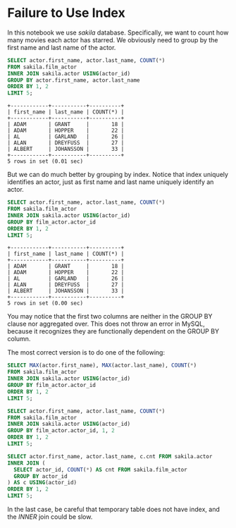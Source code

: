 # Failure to Use Index

In this notebook we use *sakila* database. Specifically, we want to count how many movies each actor has starred. We obviously need to group by the first name and last name of the actor.

```sql
SELECT actor.first_name, actor.last_name, COUNT(*)
FROM sakila.film_actor
INNER JOIN sakila.actor USING(actor_id)
GROUP BY actor.first_name, actor.last_name
ORDER BY 1, 2
LIMIT 5;
```
```
+------------+-----------+----------+
| first_name | last_name | COUNT(*) |
+------------+-----------+----------+
| ADAM       | GRANT     |       18 |
| ADAM       | HOPPER    |       22 |
| AL         | GARLAND   |       26 |
| ALAN       | DREYFUSS  |       27 |
| ALBERT     | JOHANSSON |       33 |
+------------+-----------+----------+
5 rows in set (0.01 sec)
```

But we can do much better by grouping by index. Notice that index uniquely identifies an actor, just as first name and last name uniquely identify an actor.

```sql
SELECT actor.first_name, actor.last_name, COUNT(*)
FROM sakila.film_actor
INNER JOIN sakila.actor USING(actor_id)
GROUP BY film_actor.actor_id
ORDER BY 1, 2
LIMIT 5;
```
```
+------------+-----------+----------+
| first_name | last_name | COUNT(*) |
+------------+-----------+----------+
| ADAM       | GRANT     |       18 |
| ADAM       | HOPPER    |       22 |
| AL         | GARLAND   |       26 |
| ALAN       | DREYFUSS  |       27 |
| ALBERT     | JOHANSSON |       33 |
+------------+-----------+----------+
5 rows in set (0.00 sec)
```

You may notice that the first two columns are neither in the GROUP BY clause nor aggregated over. This does not throw an error in MySQL, because it recognizes they are functionally dependent on the GROUP BY column.

The most correct version is to do one of the following:

```sql
SELECT MAX(actor.first_name), MAX(actor.last_name), COUNT(*)
FROM sakila.film_actor
INNER JOIN sakila.actor USING(actor_id)
GROUP BY film_actor.actor_id
ORDER BY 1, 2
LIMIT 5;

SELECT actor.first_name, actor.last_name, COUNT(*)
FROM sakila.film_actor
INNER JOIN sakila.actor USING(actor_id)
GROUP BY film_actor.actor_id, 1, 2
ORDER BY 1, 2
LIMIT 5;

SELECT actor.first_name, actor.last_name, c.cnt FROM sakila.actor
INNER JOIN (
  SELECT actor_id, COUNT(*) AS cnt FROM sakila.film_actor
  GROUP BY actor_id
) AS c USING(actor_id)
ORDER BY 1, 2
LIMIT 5;
```

In the last case, be careful that temporary table does not have index, and the *INNER* join could be slow.